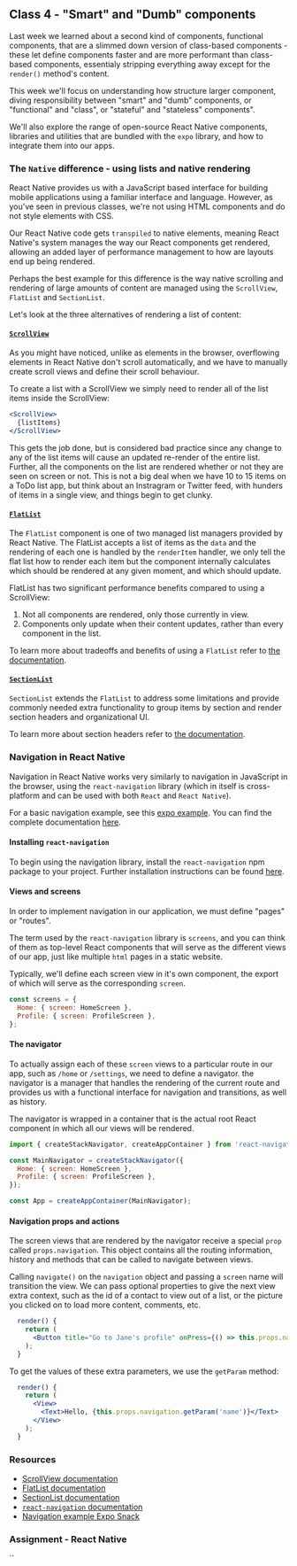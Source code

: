 ## Class 4 - "Smart" and "Dumb" components

Last week we learned about a second kind of components, functional components, that are a slimmed down version
of class-based components - these let define components faster and are more performant than class-based components,
essentialy stripping everything away except for the `render()` method's content.

This week we'll focus on understanding how structure larger component, diving responsibility between "smart" and "dumb"
components, or "functional" and "class", or "stateful" and "stateless" components".

We'll also explore the range of open-source React Native components, libraries and utilities that are 
bundled with the `expo` library, and how to integrate them into our apps.

### The `Native` difference - using lists and native rendering
React Native provides us with a JavaScript based interface for building mobile applications using
a familiar interface and language. However, as you've seen in previous classes, we're not using HTML components and do not style elements with CSS.

Our React Native code gets `transpiled` to native elements, meaning React Native's system manages
the way our React components get rendered, allowing an added layer of performance management to how 
are layouts end up being rendered. 

Perhaps the best example for this difference is the way native scrolling and rendering of large amounts of content
are managed using the `ScrollView`, `FlatList` and `SectionList`. 

Let's look at the three alternatives of rendering a list of content:

#### [`ScrollView`](https://facebook.github.io/react-native/docs/scrollview)
As you might have noticed, unlike as elements in the browser, overflowing elements in React Native don't 
scroll automatically, and we have to manually create scroll views and define their scroll behaviour.

To create a list with a ScrollView we simply need to render all of the list items inside the ScrollView:

```jsx
<ScrollView>
  {listItems}
</ScrollView>
```

This gets the job done, but is considered bad practice since any change to any of the list items will cause
an updated re-render of the entire list. Further, all the components on the list are rendered whether or not
they are seen on screen or not. This is not a big deal when we have 10 to 15 items on a ToDo list app, but think
about an Instragram or Twitter feed, with hunders of items in a single view, and things begin to get clunky.

#### [`FlatList`](https://facebook.github.io/react-native/docs/flatlist)
The `FlatList` component is one of two managed list managers provided by React Native.
The FlatList accepts a list of items as the `data` and the rendering of each one is
handled by the `renderItem` handler, we only tell the flat list how to render each item
but the component internally calculates which should be rendered at any given moment,
and which should update.

FlatList has two significant performance benefits compared to using a ScrollView:
1. Not all components are rendered, only those currently in view.
2. Components only update when their content updates, rather than every component in the list.

To learn more about tradeoffs and benefits of using a `FlatList` refer to [the documentation](https://facebook.github.io/react-native/docs/flatlist).


#### [`SectionList`](https://facebook.github.io/react-native/docs/sectionlist)

`SectionList` extends the `FlatList` to address some limitations and provide commonly needed extra functionality
to group items by section and render section headers and organizational UI.

To learn more about section headers refer to [the documentation](https://facebook.github.io/react-native/docs/sectionlist).


### Navigation in React Native
Navigation in React Native works very similarly to navigation in JavaScript in the browser, using the `react-navigation` library
(which in itself is cross-platform and can be used with both `React` and `React Native`).

For a basic navigation example, see this [expo example](https://docs.expo.io/versions/v35.0.0/react-native/navigation/).
You can find the complete documentation [here](https://reactnavigation.org/docs/en/hello-react-navigation.html).

#### Installing `react-navigation`
To begin using the navigation library, install the `react-navigation` npm package to your project.
Further installation instructions can be found [here](https://docs.expo.io/versions/v35.0.0/react-native/navigation/).

#### Views and screens
In order to implement navigation in our application, we must define "pages" or "routes".

The term used by the `react-navigation` library is `screens`, and you can think of them
as top-level React components that will serve as the different views of our app, just like multiple `html`
pages in a static website.

Typically, we'll define each screen view in it's own component, the export of which will serve as the corresponding `screen`.

```jsx
const screens = {
  Home: { screen: HomeScreen },
  Profile: { screen: ProfileScreen },
};
```

#### The navigator
To actually assign each of these `screen` views to a particular route in our app, such as `/home` or `/settings`,
we need to define a navigator. the navigator is a manager that handles the rendering of the current route
and provides us with a functional interface for navigation and transitions, as well as history.

The navigator is wrapped in a container that is the actual root React component in which all our views will be rendered.

```jsx
import { createStackNavigator, createAppContainer } from 'react-navigation';

const MainNavigator = createStackNavigator({
  Home: { screen: HomeScreen },
  Profile: { screen: ProfileScreen },
});

const App = createAppContainer(MainNavigator);
```

#### Navigation props and actions
The screen views that are rendered by the navigator receive a special `prop` called `props.navigation`.
This object contains all the routing information, history and methods that can be called to navigate between views.

Calling `navigate()` on the `navigation` object and passing a `screen` name will 
transition the view. We can pass optional properties to give the next view extra context, such as the id of
a contact to view out of a list, or the picture you clicked on to load more content, comments, etc.

```jsx
  render() {
    return (
      <Button title="Go to Jane's profile" onPress={() => this.props.navigation.navigate('Profile', { name: 'Jane' })} />
    );
  }
```

To get the values of these extra parameters, we use the `getParam` method:

```jsx
  render() {
    return (
      <View>
        <Text>Hello, {this.props.navigation.getParam('name')}</Text>
      </View>
    );
  }
```

### Resources
- [ScrollView documentation](https://facebook.github.io/react-native/docs/scrollview)
- [FlatList documentation](https://facebook.github.io/react-native/docs/flatlist)
- [SectionList documentation](https://facebook.github.io/react-native/docs/sectionlist)
- [`react-navigation` documentation](https://reactnavigation.org/docs/en/headers.html)
- [Navigation example Expo Snack](https://snack.expo.io/@barakchamo/83d672?platform=android&name=First%20navigation&dependencies=react-navigation%2Creact-navigation-stack%2Creact-navigation-tabs%2Creact-navigation-drawer&sourceUrl=https%3A%2F%2Freactnavigation.org%2Fexamples%2F4.x%2Fnew-screen.js
)

### Assignment - React Native
``

